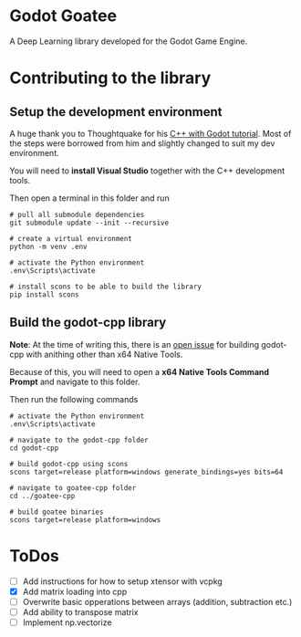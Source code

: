 # Godot Goatee

A Deep Learning library developed for the Godot Game Engine.

# Contributing to the library

## Setup the development environment

A huge thank you to Thoughtquake for his [C++ with Godot tutorial](https://www.youtube.com/watch?v=XPcSfXsoArQ&list=PLu-KuZM47vrnVl3Dv1LXcw5MJZIr6ETvi). Most of the steps were borrowed from him and slightly changed to suit my dev environment.

You will need to **install Visual Studio** together with the C++ development tools.

Then open a terminal in this folder and run
```
# pull all submodule dependencies
git submodule update --init --recursive

# create a virtual environment
python -m venv .env

# activate the Python environment
.env\Scripts\activate

# install scons to be able to build the library
pip install scons
```

## Build the godot-cpp library
**Note**: At the time of writing this, there is an [open issue](https://github.com/godotengine/godot/issues/62128) for building godot-cpp with anithing other than x64 Native Tools.

Because of this, you will need to open a **x64 Native Tools Command Prompt** and navigate to this folder.

Then run the following commands
```
# activate the Python environment
.env\Scripts\activate

# navigate to the godot-cpp folder
cd godot-cpp

# build godot-cpp using scons
scons target=release platform=windows generate_bindings=yes bits=64

# navigate to goatee-cpp folder
cd ../goatee-cpp

# build goatee binaries
scons target=release platform=windows
```

# ToDos
- [ ] Add instructions for how to setup xtensor with vcpkg
- [x] Add matrix loading into cpp
- [ ] Overwrite basic opperations between arrays (addition, subtraction etc.)
- [ ] Add ability to transpose matrix
- [ ] Implement np.vectorize